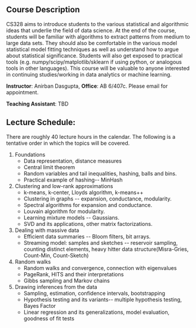## Course Description
CS328 aims to introduce students to the various statistical and algorithmic ideas that underlie the field of data science.  At the end of the course,  students will be familiar with algorithms to extract patterns from medium to large data sets. They should also be comfortable in the various model statistical model fitting techniques as well as understand how to argue about statistical significance. Students will also get exposed to practical tools (e.g. numpy/scipy/matplotlib/sklearn if using python, or analogous tools in other languages). This course will be valuable to anyone interested in continuing studies/working in data analytics or machine learning.

**Instructor**: Anirban Dasgupta, **Office**: AB 6/407c. Please email for appointment.

**Teaching Assistant**:  TBD

## Lecture Schedule:
There are roughly 40 lecture hours in the calendar. The following is a tentative order in which the topics will be covered.

1. Foundations
     - Data representation, distance measures
     - Central limit theorem
     - Random variables and tail inequalities, hashing, balls and bins.
     - Practical example of hashing-- MinHash
2. Clustering and low-rank approximations
     - k-means, k-center, Lloyds algorithm, k-means++
     - Clustering in graphs -- expansion, conductance, modularity.
     - Spectral algorithms for expansion and conductance.
     - Louvain algorithm for modularity.
     - Learning mixture models -- Gaussians.
     - SVD and its applications, other matrix factorizations.
3. Dealing with massive data
   - Efficient data summaries -- Bloom filters, bit arrays.
   - Streaming model: samples and sketches -- reservoir sampling, counting distinct elements, heavy hitter data structure(Misra-Gries, Count-Min, Count-Sketch)
4. Random walks
   - Random walks and convergence, connection with eigenvalues
   - PageRank, HITS and their interpretations
   - Gibbs sampling and Markov chains
5. Drawing inferences from the data
   - Sampling, estimation, confidence intervals, bootstrapping
   - Hypothesis testing and its variants-- multiple hypothesis testing, Bayes Factor
   - Linear regression and its generalizations, model evaluation, goodness of fit tests
